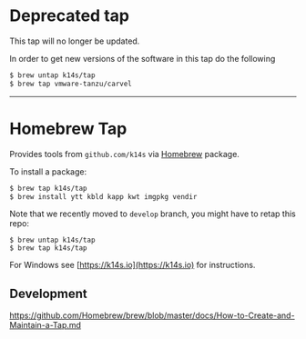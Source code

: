 # Deprecated tap
This tap will no longer be updated.

In order to get new versions of the software in this tap do the following
```bash
$ brew untap k14s/tap
$ brew tap vmware-tanzu/carvel
```

---

# Homebrew Tap

Provides tools from `github.com/k14s` via [Homebrew](http://brew.sh/) package.

To install a package:

```bash
$ brew tap k14s/tap
$ brew install ytt kbld kapp kwt imgpkg vendir
```

Note that we recently moved to `develop` branch, you might have to retap this repo:

```
$ brew untap k14s/tap
$ brew tap k14s/tap
```

For Windows see [https://k14s.io](https://k14s.io) for instructions.

## Development

https://github.com/Homebrew/brew/blob/master/docs/How-to-Create-and-Maintain-a-Tap.md
